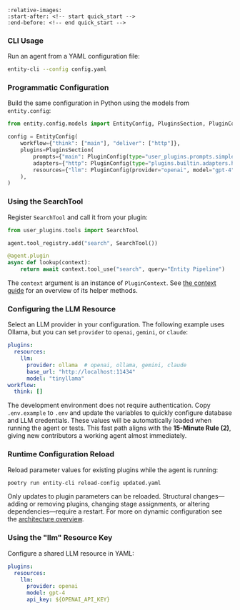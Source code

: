 ```{include} ../../README.md
:relative-images:
:start-after: <!-- start quick_start -->
:end-before: <!-- end quick_start -->
```

### CLI Usage
Run an agent from a YAML configuration file:

```bash
entity-cli --config config.yaml
```

### Programmatic Configuration
Build the same configuration in Python using the models from
`entity.config`:

```python
from entity.config.models import EntityConfig, PluginsSection, PluginConfig

config = EntityConfig(
    workflow={"think": ["main"], "deliver": ["http"]},
    plugins=PluginsSection(
        prompts={"main": PluginConfig(type="user_plugins.prompts.simple:SimplePrompt")},
        adapters={"http": PluginConfig(type="plugins.builtin.adapters.http:HTTPAdapter", stages=["parse", "deliver"])},
        resources={"llm": PluginConfig(provider="openai", model="gpt-4")},
    ),
)
```

### Using the SearchTool
Register `SearchTool` and call it from your plugin:

```python
from user_plugins.tools import SearchTool

agent.tool_registry.add("search", SearchTool())

@agent.plugin
async def lookup(context):
    return await context.tool_use("search", query="Entity Pipeline")
```

The `context` argument is an instance of `PluginContext`. See
[the context guide](context.md) for an overview of its helper methods.

### Configuring the LLM Resource
Select an LLM provider in your configuration. The following example uses
Ollama, but you can set `provider` to `openai`, `gemini`, or `claude`:

```yaml
plugins:
  resources:
    llm:
      provider: ollama  # openai, ollama, gemini, claude
      base_url: "http://localhost:11434"
      model: "tinyllama"
workflow:
  think: []
```

The development environment does not require authentication.
Copy `.env.example` to `.env` and update the variables to quickly
configure database and LLM credentials. These values will be automatically
loaded when running the agent or tests.
This fast path aligns with the **15-Minute Rule (2)**, giving new
contributors a working agent almost immediately.

### Runtime Configuration Reload
Reload parameter values for existing plugins while the agent is running:

```bash
poetry run entity-cli reload-config updated.yaml
```

Only updates to plugin parameters can be reloaded. Structural changes—adding or
removing plugins, changing stage assignments, or altering dependencies—require a
restart. For more on dynamic configuration see the
[architecture overview](https://github.com/Ladvien/entity/blob/main/architecture/general.md#%F0%9F%94%84-reconfigurable-agent-infrastructure).

### Using the "llm" Resource Key
Configure a shared LLM resource in YAML:

```yaml
plugins:
  resources:
    llm:
      provider: openai
      model: gpt-4
      api_key: ${OPENAI_API_KEY}
```


